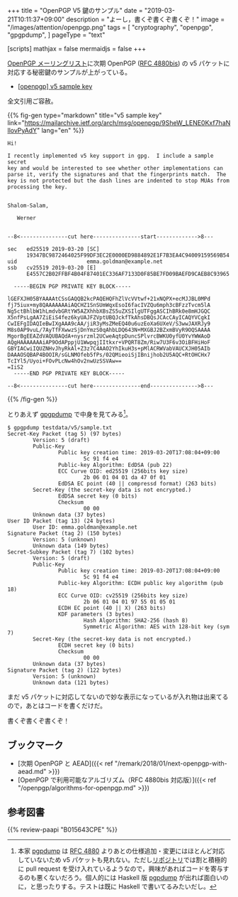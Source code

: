 +++
title = "OpenPGP V5 鍵のサンプル"
date = "2019-03-21T10:11:37+09:00"
description = "よーし，書くぞ書くぞ書くぞ！"
image = "/images/attention/openpgp.png"
tags = [
  "cryptography",
  "openpgp",
  "gpgpdump",
]
pageType = "text"

[scripts]
  mathjax = false
  mermaidjs = false
+++

[OpenPGP メーリングリスト](https://mailarchive.ietf.org/arch/browse/openpgp/)に次期 OpenPGP ([RFC 4880bis]) の v5 パケットに対応する秘密鍵のサンプルが上がっている。

- [[openpgp] v5 sample key](https://mailarchive.ietf.org/arch/msg/openpgp/9SheW_LENE0Kxf7haNllovPyAdY)

全文引用ご容赦。

{{% fig-gen type="markdown" title="v5 sample key" link="https://mailarchive.ietf.org/arch/msg/openpgp/9SheW_LENE0Kxf7haNllovPyAdY" lang="en" %}}
```text
Hi!

I recently implemented v5 key support in gpg.  I include a sample secret
key and would be interested to see whether other implementations can
parse it, verify the signatures and that the fingerprints match.  The
key is not protected but the dash lines are indented to stop MUAs from
processing the key.


Shalom-Salam,

   Werner


--8<---------------cut here---------------start------------->8---

sec   ed25519 2019-03-20 [SC]
      19347BC9872464025F99DF3EC2E0000ED9884892E1F7B3EA4C94009159569B54
uid                      emma.goldman@example.net
ssb   cv25519 2019-03-20 [E]
      E4557C2B02FFBF4B04F87401EC336AF7133D0F85BE7FD09BAEFD9CAEB8C93965

  -----BEGIN PGP PRIVATE KEY BLOCK-----

lGEFXJH05BYAAAAtCSsGAQQB2kcPAQEHQFhZlVcVVtwf+21xNQPX+ecMJJBL0MPd
fj75iux+my8QAAAAAAAiAQCHZ1SnSUmWqxEsoI6facIVZQu6mph3cBFzzTvcm5lA
Ng5ctBhlbW1hLmdvbGRtYW5AZXhhbXBsZS5uZXSIlgUTFggASCIhBRk0e8mHJGQC
X5nfPsLgAA7ZiEiS4fez6kyUAJFZVptUBQJckfTkAhsDBQsJCAcCAyICAQYVCgkI
CwIEFgIDAQIeBwIXgAAA9cAA/jiR3yMsZMeEQ40u6uzEoXa6UXeV/S3wwJAXRJy9
M8s0AP9vuL/7AyTfFXwwzSjDnYmzS0qAhbLDQ643N+MXGBJ2BZxmBVyR9OQSAAAA
MgorBgEEAZdVAQUBAQdA+nysrzml2UCweAqtpDuncSPlvrcBWKU0yfU0YvYWWAoD
AQgHAAAAAAAiAP9OdAPppjU1WwpqjIItkxr+VPQRT8Zm/Riw7U3F6v3OiBFHiHoF
GBYIACwiIQUZNHvJhyRkAl+Z3z7C4AAO2YhIkuH3s+pMlACRWVabVAUCXJH05AIb
DAAAOSQBAP4BOOIR/sGLNMOfeb5fPs/02QMieoiSjIBnijhob2U5AQC+RtOHCHx7
TcIYl5/Uyoi+FOvPLcNw4hOv2nwUzSSVAw==
=IiS2
  -----END PGP PRIVATE KEY BLOCK-----

--8<---------------cut here---------------end--------------->8---
```
{{% /fig-gen %}}

とりあえず [gpgpdump] で中身を見てみる[^pd1]。

[^pd1]: 本家 [pgpdump] は [RFC 4880] よりあとの仕様追加・変更にはほとんど対応していないため v5 パケットも見れない。ただし[リポジトリ](https://github.com/kazu-yamamoto/pgpdump "kazu-yamamoto/pgpdump: A PGP packet visualizer")では割と積極的に pull request を受け入れているようなので，興味があればコードを寄与するのも悪くないだろう。個人的には Haskell 版 [pgpdump] が出れば面白いのに，と思ったりする。テストは既に Haskell で書いてるみたいだし。

```text
$ gpgpdump testdata/v5/sample.txt
Secret-Key Packet (tag 5) (97 bytes)
        Version: 5 (draft)
        Public-Key
                Public key creation time: 2019-03-20T17:08:04+09:00
                        5c 91 f4 e4
                Public-key Algorithm: EdDSA (pub 22)
                ECC Curve OID: ed25519 (256bits key size)
                        2b 06 01 04 01 da 47 0f 01
                EdDSA EC point (40 || compressd format) (263 bits)
        Secret-Key (the secret-key data is not encrypted.)
                EdDSA secret key (0 bits)
                Checksum
                        00 00
        Unknown data (37 bytes)
User ID Packet (tag 13) (24 bytes)
        User ID: emma.goldman@example.net
Signature Packet (tag 2) (150 bytes)
        Version: 5 (unknown)
        Unknown data (149 bytes)
Secret-Subkey Packet (tag 7) (102 bytes)
        Version: 5 (draft)
        Public-Key
                Public key creation time: 2019-03-20T17:08:04+09:00
                        5c 91 f4 e4
                Public-key Algorithm: ECDH public key algorithm (pub 18)
                ECC Curve OID: cv25519 (256bits key size)
                        2b 06 01 04 01 97 55 01 05 01
                ECDH EC point (40 || X) (263 bits)
                KDF parameters (3 bytes)
                        Hash Algorithm: SHA2-256 (hash 8)
                        Symmetric Algorithm: AES with 128-bit key (sym 7)
        Secret-Key (the secret-key data is not encrypted.)
                ECDH secret key (0 bits)
                Checksum
                        00 00
        Unknown data (37 bytes)
Signature Packet (tag 2) (122 bytes)
        Version: 5 (unknown)
        Unknown data (121 bytes)
```

まだ v5 パケットに対応してないので妙な表示になっているが入れ物は出来てるので，あとはコードを書くだけだ。

書くぞ書くぞ書くぞ！

[RFC 4880]: https://tools.ietf.org/html/rfc4880 "RFC 4880 - OpenPGP Message Format"
[RFC 4880bis]: https://datatracker.ietf.org/doc/draft-ietf-openpgp-rfc4880bis/ "draft-ietf-openpgp-rfc4880bis - OpenPGP Message Format"
[GnuPG]: https://gnupg.org/ "The GNU Privacy Guard"
[pgpdump]: http://www.mew.org/~kazu/proj/pgpdump/
[gpgpdump]: https://github.com/spiegel-im-spiegel/gpgpdump "spiegel-im-spiegel/gpgpdump: OpenPGP packet visualizer"

## ブックマーク

- [次期 OpenPGP と AEAD]({{< ref "/remark/2018/01/next-openpgp-with-aead.md" >}})
- [OpenPGP で利用可能なアルゴリズム（RFC 4880bis 対応版）]({{< ref "/openpgp/algorithms-for-openpgp.md" >}})

## 参考図書

{{% review-paapi "B015643CPE" %}} <!-- 暗号技術入門 第3版 -->
